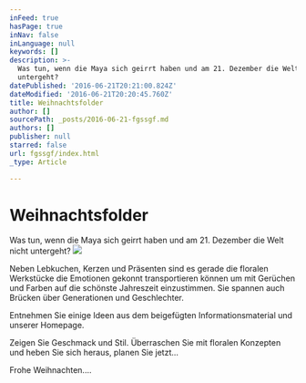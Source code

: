 ```yaml
---
inFeed: true
hasPage: true
inNav: false
inLanguage: null
keywords: []
description: >-
  Was tun, wenn die Maya sich geirrt haben und am 21. Dezember die Welt nicht
  untergeht?
datePublished: '2016-06-21T20:21:00.824Z'
dateModified: '2016-06-21T20:20:45.760Z'
title: Weihnachtsfolder
author: []
sourcePath: _posts/2016-06-21-fgssgf.md
authors: []
publisher: null
starred: false
url: fgssgf/index.html
_type: Article

---
```

# Weihnachtsfolder

Was tun, wenn die Maya sich geirrt haben und am 21\. Dezember die Welt nicht untergeht?
![](https://imgflo.herokuapp.com/graph/vahj1ThiexotieMo/797e817f558263155333265731a079d8/croprotate.jpg?cropheight=1166&cropwidth=1108&degrees=0&input=https%3A%2F%2Fthe-grid-user-content.s3-us-west-2.amazonaws.com%2Fb5e9b169-f5b6-4bae-a0d7-dd02c9ff3afe.jpg&x=35&y=0)

Neben Lebkuchen, Kerzen und Präsenten sind es gerade die floralen Werkstücke die Emotionen gekonnt transportieren können um mit Gerüchen und Farben auf die schönste Jahreszeit einzustimmen. Sie spannen auch Brücken über Generationen und Geschlechter.

Entnehmen Sie einige Ideen aus dem beigefügten Informationsmaterial und unserer Homepage.

Zeigen Sie Geschmack und Stil. Überraschen Sie mit floralen Konzepten und heben Sie sich heraus, planen Sie jetzt...

Frohe Weihnachten....